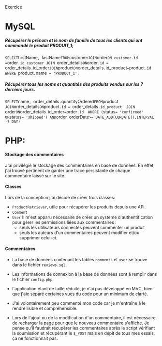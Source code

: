 Exercice
# MySQL
##### Récupérer le prénom et le nom de famille de tous les clients qui ont commandé le produit PRODUIT_1; 
` SELECT `firstName`, `lastName` FROM `customer`
     JOIN `order` ON customer.id = `order`.id_customer
     JOIN `order_details` ON `order`.id = `order_details`.`id_order`
     JOIN `product` ON `order_details`.`id_product` = `product`.id
         WHERE `product`.`name` = 'PRODUCT_1';`
 
##### Récupérer tous les noms et quantités des produits vendus sur les 7 derniers jours.

` SELECT `name`, `order_details`.`quantityOrdered` FROM `product` 
    JOIN `order_details` ON `product`.id = `order_details`.id_product 
    JOIN `order` ON `order_details`.`id_order` = `order`.id 
        WHERE (`status` = 'confirmed' OR `status` = 'shipped') AND `order`.`orderDate`>= DATE_ADD(CURDATE(),INTERVAL -7 DAY)
         `
# PHP: 
#### Stockage des commentaires
 J'ai privilégié le stockage des commentaires en base de données. En effet, j'ai trouvé pertinent de garder une trace persistante de chaque commentaire laissé sur le site.
#### Classes
 Lors de la conception j'ai décidé de créer trois classes:
  - `ProductRetriever`, utile pour récupérer les produits depuis une API. 
  - `Comment`
  - `User` Il m'est apparu nécessaire de créer un système d'authentification pour gérer les permissions liées aux commentaires :
    * seuls les utilisateurs connectés peuvent commenter un produit
    * seuls les auteurs d'un commentaires peuvent modifier et/ou supprimer celui-ci. 
    
#### Commentaires

- La base de données contenant les tables `comments` et `user` se trouve dans le fichier `reviews.sql`.
- Les informations de connexion à la base de données sont à remplir dans le fichier `config.php`.

- l'application étant de taille réduite, je n'ai pas développé en MVC, bien que j'aie séparé certaines vues du code pour un minimum de clarté.
- J'ai volontairement peu commenté mon code car je m'entraîne à le rendre lisible et compréhensible.
- Lors de l'ajout ou de la modification d'un commentaire, il est nécessaire de recharger la page pour que le nouveau commentaire s'affiche. Je pense qu'il faudrait récupérer les commentaires après le script vérifiant la soumission et récupérant le `$_POST` mais en dépit de tous mes essais, ça ne fonctionnait pas.



